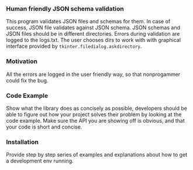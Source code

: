 ### Human friendly JSON schema validation
This program validates JSON files and schemas for them. In case of success, JSON file validates against JSON schema. JSON schemas and JSON files should be in different directories. Errors during validation are logged to the logs.txt. The user chooses dirs to work with with graphical interface provided by `tkinter.filedialog.askdirectory`.


### Motivation
All the errors are logged in the user friendly way, so that nonprogammer could fix the bug.


### Code Example
Show what the library does as concisely as possible, developers should be able to figure out how your project solves their problem by looking at the code example. Make sure the API you are showing off is obvious, and that your code is short and concise.


### Installation
Provide step by step series of examples and explanations about how to get a development env running.
